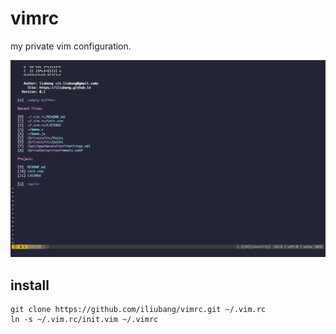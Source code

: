 # vimrc
my private vim configuration.


![screenshot](./screenshot/1.png)


## install 

```shell
git clone https://github.com/iliubang/vimrc.git ~/.vim.rc
ln -s ~/.vim.rc/init.vim ~/.vimrc
```

